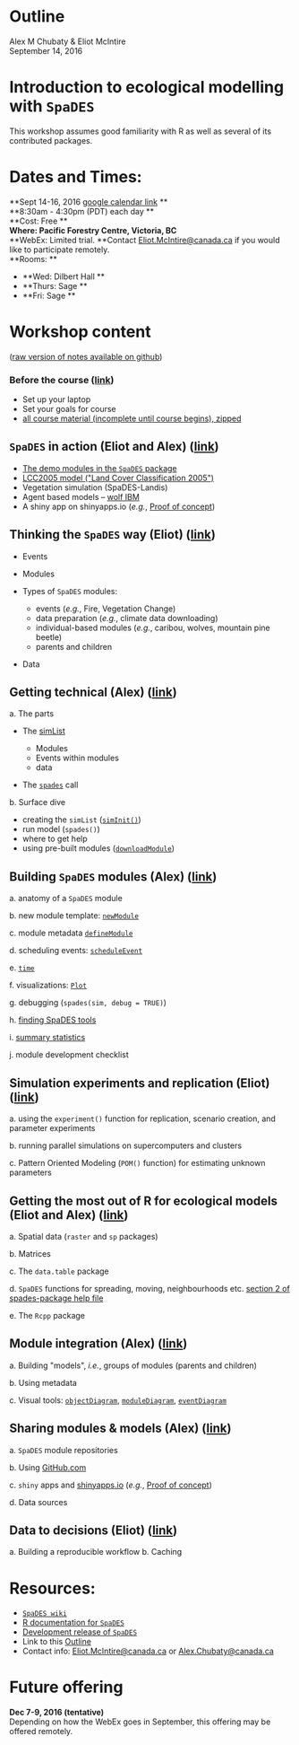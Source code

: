 # Outline
Alex M Chubaty & Eliot McIntire  
September 14, 2016  

# Introduction to ecological modelling with `SpaDES`

This workshop assumes good familiarity with R as well as several of its contributed packages.

# Dates and Times:

**Sept 14-16, 2016 [google calendar link](https://calendar.google.com/calendar/event?action=TEMPLATE&tmeid=cnF1ZjBtcDdwbGVpczE5cDJncTQyaGp0MmcgZWxpb3RtY2ludGlyZUBt&tmsrc=eliotmcintire%40gmail.com) **    
**8:30am - 4:30pm (PDT) each day **  
**Cost: Free **  
**Where: Pacific Forestry Centre, Victoria, BC**  
**WebEx: Limited trial. **Contact Eliot.McIntire@canada.ca if you would like to participate remotely.   
**Rooms:  **   
  - **Wed: Dilbert Hall **   
  - **Thurs: Sage **   
  - **Fri: Sage **  
  
# Workshop content 

([raw version of notes available on github](https://github.com/PredictiveEcology/workshops/tree/master/SpaDES_intro))

### Before the course ([link](http://Rpubs.com/PredictiveEcology/Archives-Sept16-00-prerequisites))

  - Set up your laptop
  - Set your goals for course
  - [all course material (incomplete until course begins), zipped](https://github.com/PredictiveEcology/workshops/raw/master/SpaDES_intro.zip)

## `SpaDES` in action (Eliot and Alex) ([link](http://Rpubs.com/PredictiveEcology/Archives-Sept16-01-spades-in-action))

  - [The demo modules in the `SpaDES` package](https://github.com/PredictiveEcology/SpaDES/blob/master/inst/sampleModules/SpaDES_sampleModules/SpaDES_sampleModules.Rmd)
  - [LCC2005 model ("Land Cover Classification 2005")](http://htmlpreview.github.io/?https://github.com/PredictiveEcology/SpaDES-modules/blob/master/modules/LCC2005/LCC2005.html)
  - Vegetation simulation (SpaDES-Landis)
  - Agent based models – [wolf IBM](http://htmlpreview.github.io/?https://github.com/PredictiveEcology/SpaDES-modules/blob/master/modules/wolfAlps/wolfAlps.html)
  - A shiny app on shinyapps.io (*e.g.*, [Proof of concept](https://spades.shinyapps.io/ForestChange_ProofOfConcept/))
    
## Thinking the `SpaDES` way (Eliot) ([link](http://Rpubs.com/PredictiveEcology/Archives-Sept16-02-thinking-the-spades-way))
    
  - Events
    
  - Modules
    
  - Types of `SpaDES` modules:
    
    - events (*e.g.*, Fire, Vegetation Change)
    - data preparation (*e.g.*, climate data downloading)
    - individual-based modules (*e.g.*, caribou, wolves, mountain pine beetle)
    - parents and children
    
  - Data

##  Getting technical (Alex) ([link](http://Rpubs.com/PredictiveEcology/Archives-Sept16-03-getting-technical))
    
a. The parts
    
  - The [simList](http://www.rdocumentation.org/packages/SpaDES/versions/1.2.0/topics/.simList-class)
        
    - Modules
    - Events within modules
    - data
            
  - The [`spades`](http://www.rdocumentation.org/packages/SpaDES/versions/1.2.0/topics/spades) call

    
b. Surface dive
    
  - creating the `simList` ([`simInit()`](http://www.rdocumentation.org/packages/SpaDES/versions/1.2.0/topics/simInit))
  - run model (`spades()`)
  - where to get help
  - using pre-built modules ([`downloadModule`]((http://www.rdocumentation.org/packages/SpaDES/versions/1.2.0/topics/downloadModule)))
        

## Building `SpaDES` modules (Alex) ([link](http://Rpubs.com/PredictiveEcology/Archives-Sept16-04-modules))
    
a. anatomy of a `SpaDES` module
    
b. new module template: [`newModule`](http://www.rdocumentation.org/packages/SpaDES/versions/1.2.0/topics/newModule)
    
c. module metadata [`defineModule`](http://www.rdocumentation.org/packages/SpaDES/versions/1.2.0/topics/defineModule)
    
d. scheduling events: [`scheduleEvent`](http://www.rdocumentation.org/packages/SpaDES/versions/1.2.0/topics/scheduleEvent)
    
e. [`time`](http://www.rdocumentation.org/packages/SpaDES/versions/1.2.0/topics/time)
    
f. visualizations: [`Plot`](http://www.rdocumentation.org/packages/SpaDES/versions/1.2.0/topics/Plot)
    
g. debugging (`spades(sim, debug = TRUE)`)
    
h. [finding SpaDES tools](http://www.rdocumentation.org/packages/SpaDES/versions/1.2.0/topics/spades-package)
    
i. [summary statistics](https://github.com/PredictiveEcology/SpaDES/wiki/Summary-statistics-in-simulations)
    
j. module development checklist

## Simulation experiments and replication (Eliot) ([link](http://Rpubs.com/PredictiveEcology/Archives-Sept16-05-simulation-experiments-replication))
    
a. using the `experiment()` function for replication, scenario creation, and parameter experiments
    
b. running parallel simulations on supercomputers and clusters
    
c. Pattern Oriented Modeling (`POM()` function) for estimating unknown parameters

## Getting the most out of R for ecological models (Eliot and Alex) ([link](http://Rpubs.com/PredictiveEcology/Archives-Sept16-06-getting-most-out-of-r))

    
a. Spatial data (`raster` and `sp` packages)
    
b. Matrices
    
c. The `data.table` package
    
d. `SpaDES` functions for spreading, moving, neighbourhoods etc. [section 2 of spades-package help file](http://www.rdocumentation.org/packages/SpaDES/versions/1.2.0/topics/spades-package)
    
e. The `Rcpp` package
    
## Module integration (Alex) ([link](http://Rpubs.com/PredictiveEcology/Archives-Sept16-07-module-integration))
    
a. Building "models", *i.e.*, groups of modules (parents and children)
    
b. Using metadata
    
c. Visual tools: [`objectDiagram`](http://www.rdocumentation.org/packages/SpaDES/versions/1.2.0/topics/objectDiagram), [`moduleDiagram`](http://www.rdocumentation.org/packages/SpaDES/versions/1.2.0/topics/moduleDiagram), [`eventDiagram`](http://www.rdocumentation.org/packages/SpaDES/versions/1.2.0/topics/eventDiagram)

## Sharing modules & models (Alex) ([link](http://Rpubs.com/PredictiveEcology/Archives-Sept16-08-sharing-modules))
    
a. `SpaDES` module repositories
    
b. Using [GitHub.com](https://github.com)
    
c. `shiny` apps and [shinyapps.io](http://www.shinyapps.io/) (*e.g.*, [Proof of concept](https://spades.shinyapps.io/ForestChange_ProofOfConcept/))
    
d. Data sources

## Data to decisions (Eliot) ([link](http://Rpubs.com/PredictiveEcology/Archives-Sept16-09-workflow))

a. Building a reproducible workflow
b. Caching

# Resources:

- [`SpaDES wiki`](https://github.com/PredictiveEcology/SpaDES/wiki)
- [R documentation for `SpaDES`](http://www.rdocumentation.org/packages/SpaDES/versions/1.2.0)
- [Development release of `SpaDES`](https://github.com/PredictiveEcology/SpaDES/tree/development)
- Link to this [Outline](http://Rpubs.com/PredictiveEcology/Archives-Sept16-Outline)
- Contact info: Eliot.McIntire@canada.ca or Alex.Chubaty@canada.ca

# Future offering

**Dec 7-9, 2016 (tentative)**  
Depending on how the WebEx goes in September, this offering may be offered remotely.


